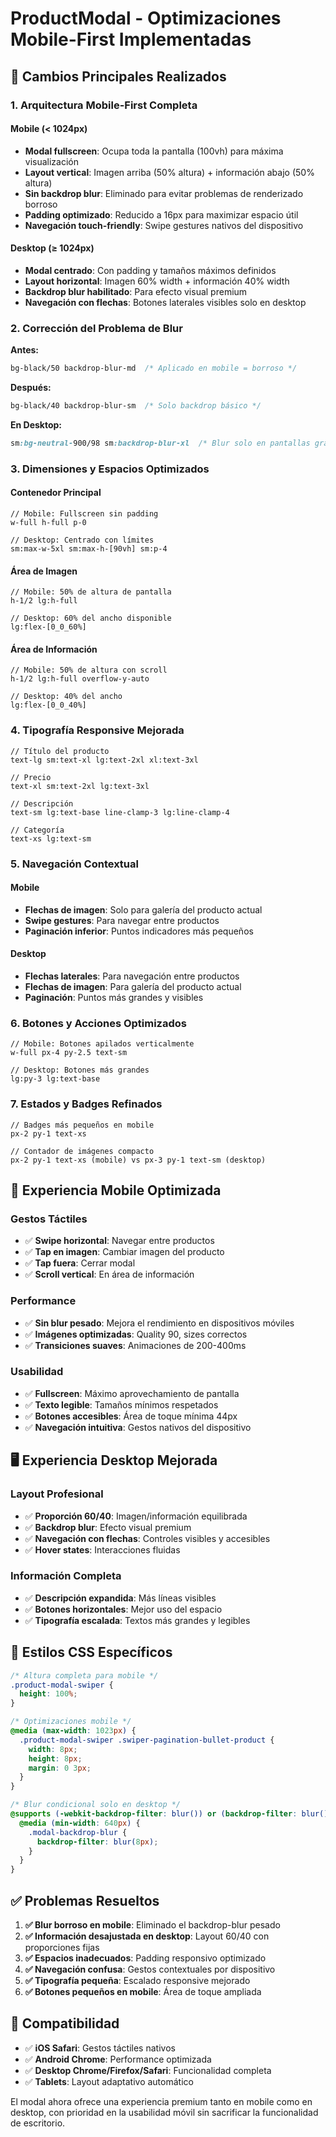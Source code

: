 # ProductModal - Optimizaciones Mobile-First Implementadas

## 🚀 Cambios Principales Realizados

### 1. **Arquitectura Mobile-First Completa**

#### **Mobile (< 1024px)**
- **Modal fullscreen**: Ocupa toda la pantalla (100vh) para máxima visualización
- **Layout vertical**: Imagen arriba (50% altura) + información abajo (50% altura)
- **Sin backdrop blur**: Eliminado para evitar problemas de renderizado borroso
- **Padding optimizado**: Reducido a 16px para maximizar espacio útil
- **Navegación touch-friendly**: Swipe gestures nativos del dispositivo

#### **Desktop (≥ 1024px)**
- **Modal centrado**: Con padding y tamaños máximos definidos
- **Layout horizontal**: Imagen 60% width + información 40% width
- **Backdrop blur habilitado**: Para efecto visual premium
- **Navegación con flechas**: Botones laterales visibles solo en desktop

### 2. **Corrección del Problema de Blur**

**Antes:**
```css
bg-black/50 backdrop-blur-md  /* Aplicado en mobile = borroso */
```

**Después:**
```css
bg-black/40 backdrop-blur-sm  /* Solo backdrop básico */
```

**En Desktop:**
```css
sm:bg-neutral-900/98 sm:backdrop-blur-xl  /* Blur solo en pantallas grandes */
```

### 3. **Dimensiones y Espacios Optimizados**

#### **Contenedor Principal**
```tsx
// Mobile: Fullscreen sin padding
w-full h-full p-0

// Desktop: Centrado con límites
sm:max-w-5xl sm:max-h-[90vh] sm:p-4
```

#### **Área de Imagen**
```tsx
// Mobile: 50% de altura de pantalla
h-1/2 lg:h-full

// Desktop: 60% del ancho disponible
lg:flex-[0_0_60%]
```

#### **Área de Información**
```tsx
// Mobile: 50% de altura con scroll
h-1/2 lg:h-full overflow-y-auto

// Desktop: 40% del ancho
lg:flex-[0_0_40%]
```

### 4. **Tipografía Responsive Mejorada**

```tsx
// Título del producto
text-lg sm:text-xl lg:text-2xl xl:text-3xl

// Precio
text-xl sm:text-2xl lg:text-3xl

// Descripción
text-sm lg:text-base line-clamp-3 lg:line-clamp-4

// Categoría
text-xs lg:text-sm
```

### 5. **Navegación Contextual**

#### **Mobile**
- **Flechas de imagen**: Solo para galería del producto actual
- **Swipe gestures**: Para navegar entre productos
- **Paginación inferior**: Puntos indicadores más pequeños

#### **Desktop**
- **Flechas laterales**: Para navegación entre productos
- **Flechas de imagen**: Para galería del producto actual
- **Paginación**: Puntos más grandes y visibles

### 6. **Botones y Acciones Optimizados**

```tsx
// Mobile: Botones apilados verticalmente
w-full px-4 py-2.5 text-sm

// Desktop: Botones más grandes
lg:py-3 lg:text-base
```

### 7. **Estados y Badges Refinados**

```tsx
// Badges más pequeños en mobile
px-2 py-1 text-xs

// Contador de imágenes compacto
px-2 py-1 text-xs (mobile) vs px-3 py-1 text-sm (desktop)
```

## 📱 Experiencia Mobile Optimizada

### **Gestos Táctiles**
- ✅ **Swipe horizontal**: Navegar entre productos
- ✅ **Tap en imagen**: Cambiar imagen del producto
- ✅ **Tap fuera**: Cerrar modal
- ✅ **Scroll vertical**: En área de información

### **Performance**
- ✅ **Sin blur pesado**: Mejora el rendimiento en dispositivos móviles
- ✅ **Imágenes optimizadas**: Quality 90, sizes correctos
- ✅ **Transiciones suaves**: Animaciones de 200-400ms

### **Usabilidad**
- ✅ **Fullscreen**: Máximo aprovechamiento de pantalla
- ✅ **Texto legible**: Tamaños mínimos respetados
- ✅ **Botones accesibles**: Área de toque mínima 44px
- ✅ **Navegación intuitiva**: Gestos nativos del dispositivo

## 🖥️ Experiencia Desktop Mejorada

### **Layout Profesional**
- ✅ **Proporción 60/40**: Imagen/información equilibrada
- ✅ **Backdrop blur**: Efecto visual premium
- ✅ **Navegación con flechas**: Controles visibles y accesibles
- ✅ **Hover states**: Interacciones fluidas

### **Información Completa**
- ✅ **Descripción expandida**: Más líneas visibles
- ✅ **Botones horizontales**: Mejor uso del espacio
- ✅ **Tipografía escalada**: Textos más grandes y legibles

## 🎨 Estilos CSS Específicos

```css
/* Altura completa para mobile */
.product-modal-swiper {
  height: 100%;
}

/* Optimizaciones mobile */
@media (max-width: 1023px) {
  .product-modal-swiper .swiper-pagination-bullet-product {
    width: 8px;
    height: 8px;
    margin: 0 3px;
  }
}

/* Blur condicional solo en desktop */
@supports (-webkit-backdrop-filter: blur()) or (backdrop-filter: blur()) {
  @media (min-width: 640px) {
    .modal-backdrop-blur {
      backdrop-filter: blur(8px);
    }
  }
}
```

## ✅ Problemas Resueltos

1. **✅ Blur borroso en mobile**: Eliminado el backdrop-blur pesado
2. **✅ Información desajustada en desktop**: Layout 60/40 con proporciones fijas
3. **✅ Espacios inadecuados**: Padding responsivo optimizado
4. **✅ Navegación confusa**: Gestos contextuales por dispositivo
5. **✅ Tipografía pequeña**: Escalado responsive mejorado
6. **✅ Botones pequeños en mobile**: Área de toque ampliada

## 🔄 Compatibilidad

- ✅ **iOS Safari**: Gestos táctiles nativos
- ✅ **Android Chrome**: Performance optimizada
- ✅ **Desktop Chrome/Firefox/Safari**: Funcionalidad completa
- ✅ **Tablets**: Layout adaptativo automático

El modal ahora ofrece una experiencia premium tanto en mobile como en desktop, con prioridad en la usabilidad móvil sin sacrificar la funcionalidad de escritorio.
